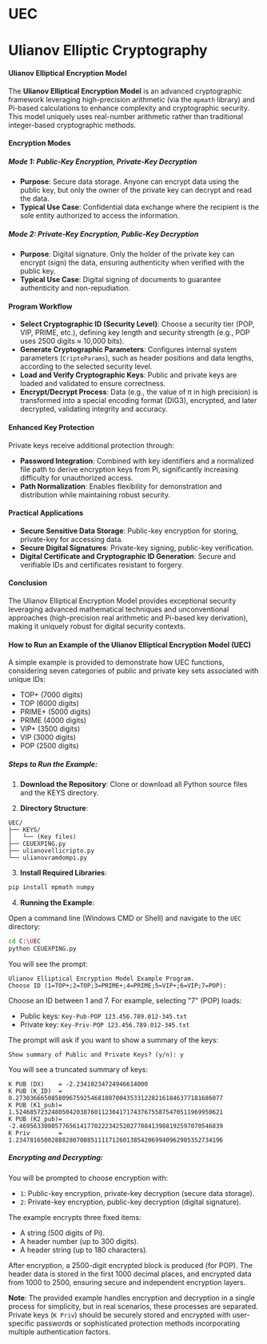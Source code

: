 # UEC
# Ulianov Elliptic Cryptography
#### Ulianov Elliptical Encryption Model

The **Ulianov Elliptical Encryption Model** is an advanced cryptographic framework leveraging high-precision arithmetic (via the `mpmath` library) and Pi-based calculations to enhance complexity and cryptographic security. This model uniquely uses real-number arithmetic rather than traditional integer-based cryptographic methods.

#### Encryption Modes

##### Mode 1: Public-Key Encryption, Private-Key Decryption

- **Purpose**: Secure data storage. Anyone can encrypt data using the public key, but only the owner of the private key can decrypt and read the data.
- **Typical Use Case**: Confidential data exchange where the recipient is the sole entity authorized to access the information.

##### Mode 2: Private-Key Encryption, Public-Key Decryption

- **Purpose**: Digital signature. Only the holder of the private key can encrypt (sign) the data, ensuring authenticity when verified with the public key.
- **Typical Use Case**: Digital signing of documents to guarantee authenticity and non-repudiation.

#### Program Workflow

- **Select Cryptographic ID (Security Level)**: Choose a security tier (POP, VIP, PRIME, etc.), defining key length and security strength (e.g., POP uses 2500 digits ≈ 10,000 bits).
- **Generate Cryptographic Parameters**: Configures internal system parameters (`CriptoParams`), such as header positions and data lengths, according to the selected security level.
- **Load and Verify Cryptographic Keys**: Public and private keys are loaded and validated to ensure correctness.
- **Encrypt/Decrypt Process**: Data (e.g., the value of π in high precision) is transformed into a special encoding format (DIG3), encrypted, and later decrypted, validating integrity and accuracy.

#### Enhanced Key Protection

Private keys receive additional protection through:
- **Password Integration**: Combined with key identifiers and a normalized file path to derive encryption keys from Pi, significantly increasing difficulty for unauthorized access.
- **Path Normalization**: Enables flexibility for demonstration and distribution while maintaining robust security.

#### Practical Applications

- **Secure Sensitive Data Storage**: Public-key encryption for storing, private-key for accessing data.
- **Secure Digital Signatures**: Private-key signing, public-key verification.
- **Digital Certificate and Cryptographic ID Generation**: Secure and verifiable IDs and certificates resistant to forgery.

#### Conclusion

The Ulianov Elliptical Encryption Model provides exceptional security leveraging advanced mathematical techniques and unconventional approaches (high-precision real arithmetic and Pi-based key derivation), making it uniquely robust for digital security contexts.

#### How to Run an Example of the Ulianov Elliptical Encryption Model (UEC)

A simple example is provided to demonstrate how UEC functions, considering seven categories of public and private key sets associated with unique IDs:

- TOP+ (7000 digits)
- TOP (6000 digits)
- PRIME+ (5000 digits)
- PRIME (4000 digits)
- VIP+ (3500 digits)
- VIP (3000 digits)
- POP (2500 digits)

##### Steps to Run the Example:

1. **Download the Repository**: Clone or download all Python source files and the KEYS directory.

2. **Directory Structure**:

```
UEC/
├── KEYS/
│   └── (Key files)
├── CEUEXPING.py
├── ulianovellicripto.py
└── ulianovramdompi.py
```

3. **Install Required Libraries**:

```bash
pip install mpmath numpy
```

4. **Running the Example**:

Open a command line (Windows CMD or Shell) and navigate to the `UEC` directory:

```bash
cd C:\UEC
python CEUEXPING.py
```

You will see the prompt:

```
Ulianov Elliptical Encryption Model Example Program.
Choose ID (1=TOP+;2=TOP;3=PRIME+;4=PRIME;5=VIP+;6=VIP;7=POP):
```

Choose an ID between 1 and 7. For example, selecting "7" (POP) loads:

- Public keys: `Key-Pub-POP 123.456.789.012-345.txt`
- Private key: `Key-Priv-POP 123.456.789.012-345.txt`

The prompt will ask if you want to show a summary of the keys:

```
Show summary of Public and Private Keys? (y/n): y
```

You will see a truncated summary of keys:

```
K PUB (DX)    = -2.23410234724946614000
K PUB (K_ID)  = 0.2730366650858096759254681087004353312282161846377181686077
K PUB (K1_pub)= 1.5246857232480504203876011230417174376755875470511969950621
K PUB (K2_pub)= -2.469563300057765614177022234252027708413988192597070546839
K Priv        = 1.2347816500288828070885111171260138542069940962985352734196
```

##### Encrypting and Decrypting:

You will be prompted to choose encryption with:

- `1`: Public-key encryption, private-key decryption (secure data storage).
- `2`: Private-key encryption, public-key decryption (digital signature).

The example encrypts three fixed items:
- A string (500 digits of Pi).
- A header number (up to 300 digits).
- A header string (up to 180 characters).

After encryption, a 2500-digit encrypted block is produced (for POP). The header data is stored in the first 1000 decimal places, and encrypted data from 1000 to 2500, ensuring secure and independent encryption layers.

**Note**: The provided example handles encryption and decryption in a single process for simplicity, but in real scenarios, these processes are separated. Private keys (`K Priv`) should be securely stored and encrypted with user-specific passwords or sophisticated protection methods incorporating multiple authentication factors.

